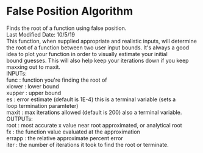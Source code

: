 # False Position Algorithm  
Finds the root of a function using false position.  
Last Modified Date: 10/5/19   
This function, when supplied appropriate and realistic inputs, will determine  
the root of a function between two user input bounds. It's always a good  
idea to plot your function in order to visually estimate your initial  
bound guesses. This will also help keep your iterations down if you keep  
maxxing out to maxit.  
INPUTs:  
func : function you're finding the root of  
xlower : lower bound  
xupper : upper bound  
es : error estimate (default is 1E-4) this is a terminal variable (sets a  
loop termination paramteter)  
maxit : max iterations allowed (default is 200) also a terminal variable.  
OUTPUTs:  
root : most accurate x value near root approximated, or analytical root  
fx : the function value evaluated at the approximation  
errapp : the relative approximate percent error   
iter : the number of iterations it took to find the root or terminate.  
